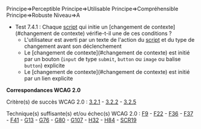 Principe=>Perceptible
Principe=>Utilisable
Principe=>Compréhensible
Principe=>Robuste
Niveau=>A

*   Test 7.4.1 : Chaque [script](#script) qui initie un [changement de contexte](#changement de contexte) vérifie-t-il une de ces conditions ?
    *   L'utilisateur est averti par un texte de l'action du [script](#script) et du type de changement avant son déclenchement
    *   Le [changement de contexte](#changement de contexte) est initié par un bouton (`input` de type `submit`, `button` ou `image` ou balise `button`) explicite
    *   Le [changement de contexte](#changement de contexte) est initié par un lien explicite

**Correspondances WCAG 2.0**

Critère(s) de succès WCAG 2.0 : [3.2.1](http://www.w3.org/Translations/WCAG20-fr/#consistent-behavior-receive-focus) - [3.2.2](http://www.w3.org/Translations/WCAG20-fr/#consistent-behavior-unpredictable-change) - [3.2.5](http://www.w3.org/Translations/WCAG20-fr/#consistent-behavior-no-extreme-changes-context)

Technique(s) suffisante(s) et/ou échec(s) WCAG 2.0 : [F9](http://www.w3.org/TR/WCAG-TECHS/F9.html) - [F22](http://www.w3.org/TR/WCAG-TECHS/F22.html) - [F36](http://www.w3.org/TR/WCAG-TECHS/F36.html) - [F37](http://www.w3.org/TR/WCAG-TECHS/F37.html) - [F41](http://www.w3.org/TR/WCAG-TECHS/F41.html) - [G13](http://www.w3.org/TR/WCAG-TECHS/G13.html) - [G76](http://www.w3.org/TR/WCAG-TECHS/G76.html) - [G80](http://www.w3.org/TR/WCAG-TECHS/G80.html) - [G107](http://www.w3.org/TR/WCAG-TECHS/G107.html) - [H32](http://www.w3.org/TR/WCAG-TECHS/H32.html) - [H84](http://www.w3.org/TR/WCAG-TECHS/H84.html) - [SCR19](http://www.w3.org/TR/WCAG-TECHS/SCR19.html)
